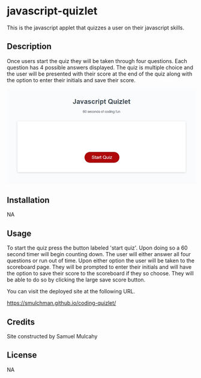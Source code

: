 # javascript-quizlet

This is the javascript applet that quizzes a user on their javascript skills.

## Description

Once users start the quiz they will be taken through four questions. Each question has 4 possible answers displayed. The quiz is multiple choice and the user will be presented with their score at the end of the quiz along with the option to enter their initials and save their score.

![preview](https://github.com/smulchman/coding-quizlet/blob/main/assets/preview.jpg?raw=true)

## Installation

NA

## Usage

To start the quiz press the button labeled 'start quiz'. Upon doing so a 60 second timer will begin counting down. The user will either answer all four questions or run out of time. Upon either option the user will be taken to the scoreboard page. They will be prompted to enter their initials and will have the option to save their score to the scoreboard if they so choose. They will be able to do so by clicking the large save score button.

You can visit the deployed site at the following URL.

https://smulchman.github.io/coding-quizlet/

## Credits

Site constructed by Samuel Mulcahy

## License

NA
